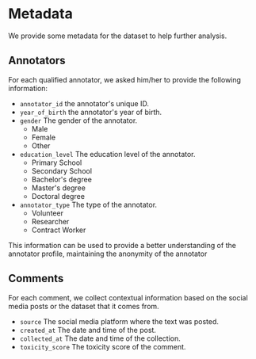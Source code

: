 # Metadata

We provide some metadata for the dataset to help further analysis.

## Annotators

For each qualified annotator, we asked him/her to provide the following information:

- `annotator_id` the annotator's unique ID.
- `year_of_birth` the annotator's year of birth.
- `gender` The gender of the annotator.
    - Male
    - Female
    - Other
- `education_level` The education level of the annotator.
    - Primary School
    - Secondary School
    - Bachelor's degree
    - Master's degree
    - Doctoral degree
- `annotator_type` The type of the annotator.
    - Volunteer
    - Researcher
    - Contract Worker

This information can be used to provide a better understanding of the annotator profile, maintaining the anonymity of the annotator

## Comments

For each comment, we collect contextual information based on the social media posts or the dataset that it comes from.

- `source` The social media platform where the text was posted.
- `created_at` The date and time of the post.
- `collected_at` The date and time of the collection.
- `toxicity_score` The toxicity score of the comment.